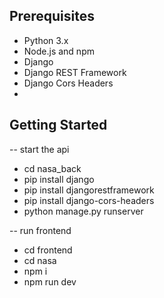 ## Prerequisites

- Python 3.x
- Node.js and npm
- Django
- Django REST Framework
- Django Cors Headers
- 
## Getting Started

-- start the api
- cd nasa_back
- pip install django
- pip install djangorestframework
- pip install django-cors-headers
- python manage.py runserver

-- run frontend
- cd frontend
- cd nasa
- npm i
- npm run dev
